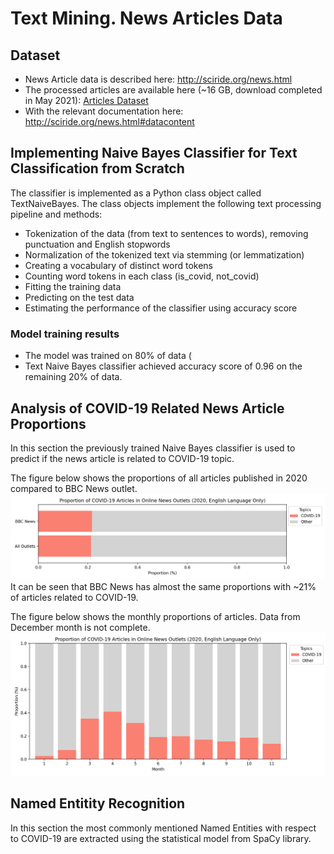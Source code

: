 # Text Mining. News Articles Data

## Dataset
- News Article data is described here: <http://sciride.org/news.html>
- The processed articles are available here (~16 GB, download completed in May 2021): [Articles Dataset](https://news-mine.s3.eu-west-2.amazonaws.com/processed.tar.gz)
- With the relevant documentation here: <http://sciride.org/news.html#datacontent>

## Implementing Naive Bayes Classifier for Text Classification from Scratch

The classifier is implemented as a Python class object called TextNaiveBayes. The class objects implement the following text processing pipeline and methods:
- Tokenization of the data (from text to sentences to words), removing punctuation and English stopwords
- Normalization of the tokenized text via stemming (or lemmatization)
- Creating a vocabulary of distinct word tokens
- Counting word tokens in each class (is_covid, not_covid)
- Fitting the training data
- Predicting on the test data
- Estimating the performance of the classifier using accuracy score

### Model training results
- The model was trained on 80% of data (
- Text Naive Bayes classifier achieved accuracy score of 0.96 on the remaining 20% of data.

## Analysis of COVID-19 Related News Article Proportions
In this section the previously trained Naive Bayes classifier is used to predict if the news article is related to COVID-19 topic.

The figure below shows the proportions of all articles published in 2020 compared to BBC News outlet.
![Proportions 2020](./Results/covid19_proportion_2020.png)
It can be seen that BBC News has almost the same proportions with ~21% of articles related to COVID-19.

The figure below shows the monthly proportions of articles. Data from December month is not complete.
![Monthly Proportions](./Results/covid19_proportion_monthly_2020.png)

## Named Entitity Recognition
In this section the most commonly mentioned Named Entities with respect to COVID-19 are extracted using the statistical model from SpaCy library.
